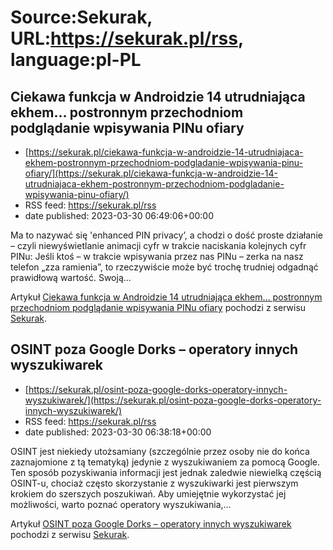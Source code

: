 # Source:Sekurak, URL:https://sekurak.pl/rss, language:pl-PL

## Ciekawa funkcja w Androidzie 14 utrudniająca ekhem… postronnym przechodniom podglądanie wpisywania PINu ofiary
 - [https://sekurak.pl/ciekawa-funkcja-w-androidzie-14-utrudniajaca-ekhem-postronnym-przechodniom-podgladanie-wpisywania-pinu-ofiary/](https://sekurak.pl/ciekawa-funkcja-w-androidzie-14-utrudniajaca-ekhem-postronnym-przechodniom-podgladanie-wpisywania-pinu-ofiary/)
 - RSS feed: https://sekurak.pl/rss
 - date published: 2023-03-30 06:49:06+00:00

<p>Ma to nazywać się 'enhanced PIN privacy&#8217;, a chodzi o dość proste działanie &#8211; czyli niewyświetlanie animacji cyfr w trakcie naciskania kolejnych cyfr PINu: Jeśli ktoś &#8211; w trakcie wpisywania przez nas PINu &#8211; zerka na nasz telefon &#8222;zza ramienia&#8221;, to rzeczywiście może być trochę trudniej odgadnąć prawidłową wartość. Swoją...</p>
<p>Artykuł <a href="https://sekurak.pl/ciekawa-funkcja-w-androidzie-14-utrudniajaca-ekhem-postronnym-przechodniom-podgladanie-wpisywania-pinu-ofiary/" rel="nofollow">Ciekawa funkcja w Androidzie 14 utrudniająca ekhem&#8230; postronnym przechodniom podglądanie wpisywania PINu ofiary</a> pochodzi z serwisu <a href="https://sekurak.pl" rel="nofollow">Sekurak</a>.</p>

## OSINT poza Google Dorks – operatory innych wyszukiwarek
 - [https://sekurak.pl/osint-poza-google-dorks-operatory-innych-wyszukiwarek/](https://sekurak.pl/osint-poza-google-dorks-operatory-innych-wyszukiwarek/)
 - RSS feed: https://sekurak.pl/rss
 - date published: 2023-03-30 06:38:18+00:00

<p>OSINT jest niekiedy utożsamiany (szczególnie przez osoby nie do końca zaznajomione z tą tematyką) jedynie z wyszukiwaniem za pomocą Google. Ten sposób pozyskiwania informacji jest jednak zaledwie niewielką częścią OSINT-u, chociaż często skorzystanie z wyszukiwarki jest pierwszym krokiem do szerszych poszukiwań. Aby umiejętnie wykorzystać jej możliwości, warto poznać operatory wyszukiwania,...</p>
<p>Artykuł <a href="https://sekurak.pl/osint-poza-google-dorks-operatory-innych-wyszukiwarek/" rel="nofollow">OSINT poza Google Dorks – operatory innych wyszukiwarek</a> pochodzi z serwisu <a href="https://sekurak.pl" rel="nofollow">Sekurak</a>.</p>

